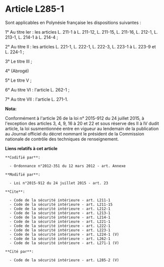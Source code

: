 # Article L285-1

Sont applicables en Polynésie française les dispositions suivantes : 

1° Au titre Ier : les articles L. 211-1 à L. 211-12, L. 211-15, L. 211-16, L. 212-1, L. 213-1, L. 214-1 à L. 214-4 ; 

2° Au titre II : les articles L. 221-1, L. 222-1, L. 222-3, L. 223-1 à L. 223-9 et L. 224-1 ; 

3° Le titre III ; 

4° (Abrogé) 

5° Le titre V ; 

6° Au titre VI : l'article L. 262-1 ; 

7° Au titre VII : l'article L. 271-1.

**Nota:**

Conformément à l'article 26 de la loi n° 2015-912 du 24 juillet 2015, à l'exception des articles 3, 4, 9, 16 à 20 et 22 et
sous réserve des II à IV dudit article, la loi susmentionnée entre en vigueur au lendemain de la publication au Journal
officiel du décret nommant le président de la Commission nationale de contrôle des techniques de renseignement.

**Liens relatifs à cet article**

	**Codifié par**:

	  - Ordonnance n°2012-351 du 12 mars 2012 - art. Annexe

	**Modifié par**:

	  - Loi n°2015-912 du 24 juillet 2015 - art. 23

	**Cite**:

	  - Code de la sécurité intérieure - art. L211-1
	  - Code de la sécurité intérieure - art. L211-15
	  - Code de la sécurité intérieure - art. L212-1
	  - Code de la sécurité intérieure - art. L213-1
	  - Code de la sécurité intérieure - art. L214-1
	  - Code de la sécurité intérieure - art. L221-1
	  - Code de la sécurité intérieure - art. L222-1
	  - Code de la sécurité intérieure - art. L223-1
	  - Code de la sécurité intérieure - art. L224-1 (V)
	  - Code de la sécurité intérieure - art. L262-1
	  - Code de la sécurité intérieure - art. L271-1 (V)

	**Cité par**:

	  - Code de la sécurité intérieure - art. L285-2 (V)
